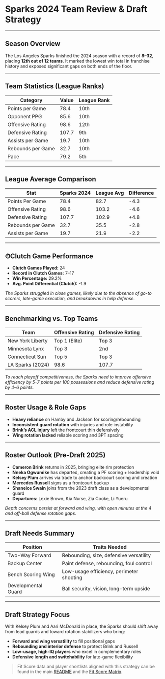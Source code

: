 # Sparks 2024 Team Review & Draft Strategy

---

## Season Overview

The Los Angeles Sparks finished the 2024 season with a record of **8–32**, placing **12th out of 12 teams**. It marked the lowest win total in franchise history and exposed significant gaps on both ends of the floor.

---

## Team Statistics (League Ranks)

| Category              | Value | League Rank |
|-----------------------|-------|--------------|
| Points per Game       | 78.4  | 10th         |
| Opponent PPG          | 85.6  | 10th         |
| Offensive Rating      | 98.6  | 12th         |
| Defensive Rating      | 107.7 | 9th          |
| Assists per Game      | 19.7  | 10th         |
| Rebounds per Game     | 32.7  | 10th         |
| Pace                  | 79.2  | 5th          |

---

## League Average Comparison

| Stat                  | Sparks 2024 | League Avg | Difference |
|-----------------------|-------------|------------|------------|
| Points Per Game       | 78.4        | 82.7       | -4.3       |
| Offensive Rating      | 98.6        | 103.2      | -4.6       |
| Defensive Rating      | 107.7       | 102.9      | +4.8       |
| Rebounds per Game     | 32.7        | 35.5       | -2.8       |
| Assists per Game      | 19.7        | 21.9       | -2.2       |

---

## ⏱Clutch Game Performance

- **Clutch Games Played:** 24  
- **Record in Clutch Games:** 7–17  
- **Win Percentage:** 29.2%  
- **Avg. Point Differential (Clutch):** -1.9

_The Sparks struggled in close games, likely due to the absence of go-to scorers, late-game execution, and breakdowns in help defense._

---

## Benchmarking vs. Top Teams

| Team              | Offensive Rating | Defensive Rating |
|-------------------|------------------|------------------|
| New York Liberty  | Top 1 (Elite)    | Top 3            |
| Minnesota Lynx    | Top 3            | 2nd              |
| Connecticut Sun   | Top 5            | Top 3            |
| LA Sparks (2024)  | 98.6             | 107.7            |

_To reach playoff competitiveness, the Sparks need to improve offensive efficiency by 5–7 points per 100 possessions and reduce defensive rating by 4–6 points._

---

## Roster Usage & Role Gaps

- **Heavy reliance** on Hamby and Jackson for scoring/rebounding
- **Inconsistent guard rotation** with injuries and role instability
- **Brink’s ACL injury** left the frontcourt thin defensively
- **Wing rotation lacked** reliable scoring and 3PT spacing

---

## Roster Outlook (Pre-Draft 2025)

- **Cameron Brink** returns in 2025, bringing elite rim protection
- **Nneka Ogwumike** has departed, creating a PF scoring + leadership void
- **Kelsey Plum** arrives via trade to anchor backcourt scoring and creation
- **Mercedes Russell** signs as a frontcourt backup
- **Shaneice Swain** joins from the 2023 draft class as a developmental guard
- **Departures**: Lexie Brown, Kia Nurse, Zia Cooke, Li Yueru

_Depth concerns persist at forward and wing, with open minutes at the 4 and off-ball defense rotation gaps._

---

## Draft Needs Summary

| Position             | Traits Needed                                 |
|----------------------|-----------------------------------------------|
| Two-Way Forward      | Rebounding, size, defensive versatility        |
| Backup Center        | Paint defense, rebounding, foul control        |
| Bench Scoring Wing   | Low-usage efficiency, perimeter shooting       |
| Developmental Guard  | Ball security, vision, long-term upside        |

---

## Draft Strategy Focus

With Kelsey Plum and Aari McDonald in place, the Sparks should shift away from lead guards and toward rotation stabilizers who bring:

- **Forward and wing versatility** to fill positional gaps
- **Rebounding and interior defense** to protect Brink and Russell
- **Low-usage, high-IQ players** who excel in complementary roles
- **Defensive length and switchability** for late-game flexibility

> Fit Score data and player shortlists aligned with this strategy can be found in the main [README](./README.md) and the [Fit Score Matrix](./fit_score_matrix_public.xlsx).
